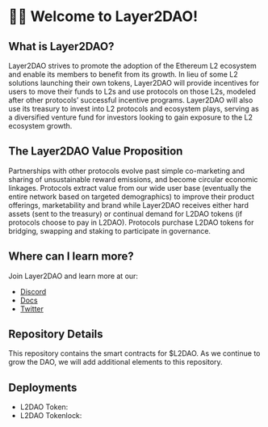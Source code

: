 # 👋🏽 Welcome to Layer2DAO!

## What is Layer2DAO?

Layer2DAO strives to promote the adoption of the Ethereum L2 ecosystem and enable its members to benefit from its growth. In lieu of some L2 solutions launching their own tokens, Layer2DAO will provide incentives for users to move their funds to L2s and use protocols on those L2s, modeled after other protocols’ successful incentive programs. Layer2DAO will also use its treasury to invest into L2 protocols and ecosystem plays, serving as a diversified venture fund for investors looking to gain exposure to the L2 ecosystem growth.

## The Layer2DAO Value Proposition
Partnerships with other protocols evolve past simple co-marketing and sharing of unsustainable reward emissions, and become circular economic linkages. Protocols extract value from our wide user base (eventually the entire network based on targeted demographics) to improve their product offerings, marketability and brand while Layer2DAO receives either hard assets (sent to the treasury) or continual demand for L2DAO tokens (if protocols choose to pay in L2DAO). Protocols purchase L2DAO tokens for bridging, swapping and staking to participate in governance.

## Where can I learn more?
Join Layer2DAO and learn more at our:
* [Discord](https://discord.gg/PTKzgswQRX)
* [Docs](https://docs.layer2dao.org/)
* [Twitter](https://twitter.com/TheLayer2DAO)

## Repository Details
This repository contains the smart contracts for $L2DAO. As we continue to grow the DAO, we will add additional elements to this repository.

## Deployments
* L2DAO Token:
* L2DAO Tokenlock: